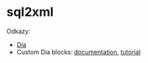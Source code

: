# sql2xml

Odkazy:
* [Dia](https://wiki.gnome.org/Apps/Dia)
* Custom Dia blocks: [documentation](http://dia-installer.de/doc/en/custom-shapes-chapter.html), [tutorial](http://dia-installer.de/howto/create_shape/index.html)
